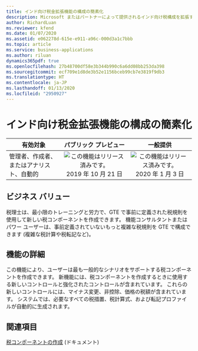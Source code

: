 ```yaml
---
title: インド向け税金拡張機能の構成の簡素化
description: Microsoft またはパートナーによって提供されるインド向け税構成を拡張する必要があるユーザーは (Global Tax Engine - GTE)、定義済みの税規則を使用して売上税コードを維持する単純化されたプロセスに似た新しい税構成を作成できます。
author: RichardLuan
ms.reviewer: kfend
ms.date: 01/07/2020
ms.assetid: e062278d-615e-e911-a96c-000d3a1c7bbb
ms.topic: article
ms.service: business-applications
ms.author: riluan
dynamics365pdf: true
ms.openlocfilehash: 27b48700df58e3b344b990c6a6dd08bb253da398
ms.sourcegitcommit: ecf709e1d8de3b52e1156bceb99cb7e3819f9db3
ms.translationtype: HT
ms.contentlocale: ja-JP
ms.lasthandoff: 01/13/2020
ms.locfileid: "2950927"
---
```

# <a name="simplifying-configuration-of-tax-extensions-for-india"></a>インド向け税金拡張機能の構成の簡素化


| 有効対象    |  パブリック プレビュー | 一般提供 | 
| ---------- | :----------: |:----------: |
|管理者、作成者、またはアナリスト、自動的|![この機能はリリース済みです。](/dynamics365-release-plan/media/green-checkmark.png "この機能はリリース済みです。") 2019 年 10 月 21 日| ![この機能はリリース済みです。](/dynamics365-release-plan/media/green-checkmark.png "この機能はリリース済みです。") 2020 年 1 月 3 日|


## <a name="business-value"></a>ビジネス バリュー
<!-- bv start -->
税理士は、最小限のトレーニングと労力で、GTE で事前に定義された税規則を使用して新しい税コンポーネントを作成できます。 機能コンサルタントまたはパワー ユーザーは、事前定義されていないもっと複雑な税規則を GTE で構成できます (複雑な税計算や税転記など)。
<!-- bv end -->



## <a name="feature-details"></a>機能の詳細
<!--feature detail start -->
この機能により、ユーザーは最も一般的なシナリオをサポートする税コンポーネントを作成できます。 新機能には、税コンポーネントを作成するときに使用する新しいコントロールと強化されたコントロールが含まれています。 これらの新しいコントロールには、マイナス変更、非控除、価格の税額が含まれています。 システムでは、必要なすべての税措置、税計算式、および転記プロファイルが自動的に生成されます。
<!--feature detail end -->










## <a name="see-also"></a>関連項目

[税コンポーネントの作成](https://docs.microsoft.com/dynamics365/finance/localizations/tax-engine-create-tax-component) (ドキュメント)
